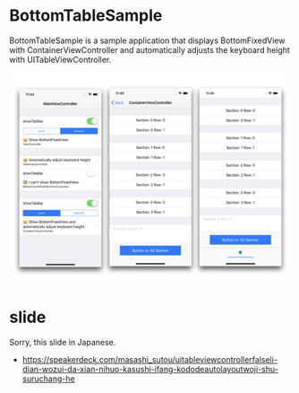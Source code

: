 # BottomTableSample 

BottomTableSample is a sample application that displays BottomFixedView with ContainerViewController and automatically adjusts the keyboard height with UITableViewController.

<p align="center">
  <img src="/readme_image.jpeg" />
</p>

# slide

Sorry, this slide in Japanese.

- https://speakerdeck.com/masashi_sutou/uitableviewcontrollerfalseli-dian-wozui-da-xian-nihuo-kasushi-ifang-kododeautolayoutwoji-shu-suruchang-he
